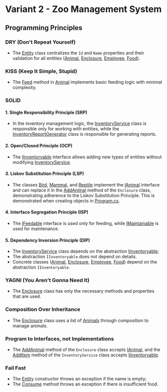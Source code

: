 # Variant 2 - Zoo Management System



## Programming Principles

### DRY (Don't Repeat Yourself)
- The [Entity](./Entities/Abstract/Entity.cs#L8-L19) class centralizes the `Id` and `Name` properties and their validation for all entities ([Animal](./Entities/Animal/Abstract/Animal.cs), [Enclosure](./Entities/Enclosure.cs), [Employee](./Entities/Employee.cs), [Food](./Entities/Food.cs)).

### KISS (Keep It Simple, Stupid)
- The [Feed](./Entities/Animal/Abstract/Animal.cs#L27-L35) method in [Animal](./Entities/Animal/Abstract/Animal.cs) implements basic feeding logic with minimal complexity.

### SOLID
#### 1. Single Responsibility Principle (SRP)
- In the inventory management logic, the [InventoryService](./Services/Inventory/InventoryService.cs) class is responsible only for working with entities, while the [InventoryReportGenerator](./Services/Inventory/InventoryReportGenerator.cs) class is responsible for generating reports.

#### 2. Open/Closed Principle (OCP)
- The [IInventoryable](./Interfaces/IInventoryable.cs) interface allows adding new types of entities without modifying [InventoryService](./Services/Inventory/InventoryService.cs).

#### 3. Liskov Substitution Principle (LSP)
- The classes [Bird](./Entities/Animal/Bird.cs), [Mammal](./Entities/Animal/Mammal.cs), and [Reptile](./Entities/Animal/Reptile.cs) implement the [IAnimal](./Interfaces/IAnimal.cs) interface and can replace it in the [AddAnimal](./Entities/Enclosure.cs#L32) method of the `Enclosure` class, demonstrating adherence to the Liskov Substitution Principle. This is demonstrated when creating objects in [Program.cs](./Program.cs).

#### 4. Interface Segregation Principle (ISP)
- The [IFeedable](./Interfaces/IFeedable.cs) interface is used only for feeding, while [IMaintainable](./Interfaces/IMaintainable.cs) is used for maintenance.

#### 5. Dependency Inversion Principle (DIP)
- The [InventoryService](./Services/Inventory/InventoryService.cs#L7) class depends on the abstraction [IInventoryable](./Interfaces/IInventoryable.cs);
- The abstraction `IInventoryable` does not depend on details.
- Concrete classes ([Animal](./Entities/Animal/Abstract/Animal.cs), [Enclosure](./Entities/Enclosure.cs), [Employee](./Entities/Employee.cs), [Food](./Entities/Food.cs)) depend on the abstraction `IInventoryable`.

### YAGNI (You Aren't Gonna Need It)
- The [Enclosure](./Entities/Enclosure.cs) class has only the necessary methods and properties that are used.

### Composition Over Inheritance
- The [Enclosure](./Entities/Enclosure.cs) class uses a list of [Animals](./Entities/Enclosure.cs#L13) through composition to manage animals.

### Program to Interfaces, not Implementations
- The [AddAnimal](./Entities/Enclosure.cs#L31-L43) method of the `Enclosure` class accepts [IAnimal](./Interfaces/IAnimal.cs), and the [AddItem](./Services/Inventory/InventoryService.cs#L9-L13) method of the `InventoryService` class accepts [IInventoryable](./Interfaces/IInventoryable.cs).

### Fail Fast
- The [Entity](./Entities/Abstract/Entity.cs#L10-L17) constructor throws an exception if the name is empty;
- The [Consume](./Entities/Food.cs#L27-L36) method throws an exception if there is insufficient food.